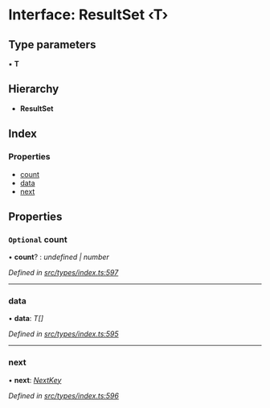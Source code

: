 # Interface: ResultSet ‹**T**›

## Type parameters

▪ **T**

## Hierarchy

* **ResultSet**

## Index

### Properties

* [count](resultset.md#optional-count)
* [data](resultset.md#data)
* [next](resultset.md#next)

## Properties

### `Optional` count

• **count**? : *undefined | number*

*Defined in [src/types/index.ts:597](https://github.com/PolymathNetwork/polymesh-sdk/blob/56921667/src/types/index.ts#L597)*

___

###  data

• **data**: *T[]*

*Defined in [src/types/index.ts:595](https://github.com/PolymathNetwork/polymesh-sdk/blob/56921667/src/types/index.ts#L595)*

___

###  next

• **next**: *[NextKey](../globals.md#nextkey)*

*Defined in [src/types/index.ts:596](https://github.com/PolymathNetwork/polymesh-sdk/blob/56921667/src/types/index.ts#L596)*
